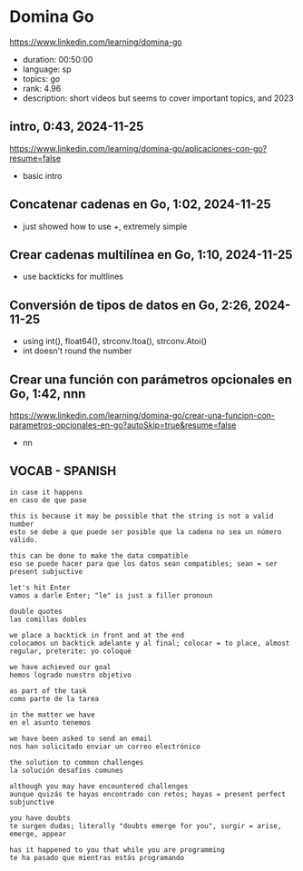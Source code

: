 # Domina Go

https://www.linkedin.com/learning/domina-go

- duration: 00:50:00
- language: sp
- topics: go
- rank: 4.96
- description: short videos but seems to cover important topics, and 2023

## intro, 0:43, 2024-11-25

https://www.linkedin.com/learning/domina-go/aplicaciones-con-go?resume=false

- basic intro

## Concatenar cadenas en Go, 1:02, 2024-11-25

- just showed how to use +, extremely simple

## Crear cadenas multilínea en Go, 1:10, 2024-11-25

- use backticks for multlines

## Conversión de tipos de datos en Go, 2:26, 2024-11-25

- using int(), float64(), strconv.Itoa(), strconv.Atoi()
- int doesn't round the number

## Crear una función con parámetros opcionales en Go, 1:42, nnn

https://www.linkedin.com/learning/domina-go/crear-una-funcion-con-parametros-opcionales-en-go?autoSkip=true&resume=false

- nn

## VOCAB - SPANISH

```
in case it happens
en caso de que pase

this is because it may be possible that the string is not a valid number
esto se debe a que puede ser posible que la cadena no sea un número válido.

this can be done to make the data compatible
eso se puede hacer para que los datos sean compatibles; sean = ser present subjuctive

let's hit Enter
vamos a darle Enter; "le" is just a filler pronoun

double quotes
las comillas dobles

we place a backtick in front and at the end
colocamos un backtick adelante y al final; colocar = to place, almost regular, preterite: yo coloqué

we have achieved our goal
hemos logrado nuestro objetivo

as part of the task
como parte de la tarea

in the matter we have
en el asunto tenemos

we have been asked to send an email
nos han solicitado enviar un correo electrónico

the solution to common challenges
la solución desafíos comunes

although you may have encountered challenges
aunque quizás te hayas encontrado con retos; hayas = present perfect subjunctive

you have doubts
te surgen dudas; literally "doubts emerge for you", surgir = arise, emerge, appear

has it happened to you that while you are programming
te ha pasado que mientras estás programando

```
